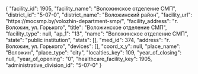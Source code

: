 {
    "facility_id": 1905,
    "facility_name": "Воложинское отделение СМП",
    "district_id": "5-07-0",
    "district_name": "Воложинский район",
    "facility_url": "https:\/\/mocsmp.by\/volozhin-department-smp\/",
    "facility_address": "г. Воложин, ул. Горького",
    "title": "Воложинское отделение СМП",
    "facility_type": null,
    "ap_1": "13",
    "name": "Воложинское отделение СМП",
    "state": "public institution",
    "stats": [],
    "med_id": 374,
    "address": "г. Воложин, ул. Горького",
    "devices": [],
    "coord_x_y": null,
    "place_name": "Воложин",
    "place_type": "city",
    "localties_key": 109,
    "year_of_closing": null,
    "year_of_opening": "0",
    "healthcare_facility_key": 1905,
    "administrative_division_id": "5-07-0"
}